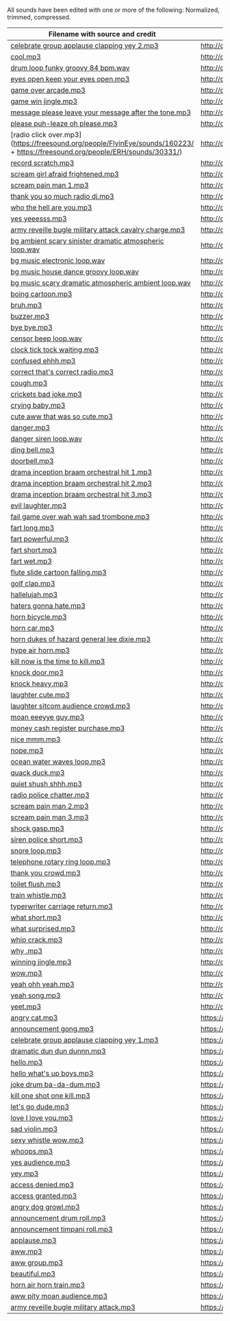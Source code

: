 All sounds have been edited with one or more of the following: Normalized, trimmed, compressed.

| Filename with source and credit | License |
| ------------- | ------------- |
| [celebrate group applause clapping yey 2.mp3](https://freesound.org/people/sonsdebarcelona/sounds/221937/) | http://creativecommons.org/licenses/by/3.0/ | 
| [cool.mp3](https://freesound.org/people/dersuperanton/sounds/435880/) | http://creativecommons.org/licenses/by/3.0/ | 
| [drum loop funky groovy 84 bpm.wav](https://freesound.org/people/ajubamusic/sounds/320803/) | http://creativecommons.org/licenses/by/3.0/ | 
| [eyes open keep your eyes open.mp3](https://freesound.org/people/JPolito/sounds/144332/) | http://creativecommons.org/licenses/by/3.0/ | 
| [game over arcade.mp3](https://freesound.org/people/SimonBay/sounds/439890/) | http://creativecommons.org/licenses/by/3.0/ | 
| [game win jingle.mp3](https://freesound.org/people/elijahdanie/sounds/487436/) | http://creativecommons.org/licenses/by/3.0/ | 
| [message please leave your message after the tone.mp3](https://freesound.org/people/kwahmah_02/sounds/274759/) | http://creativecommons.org/licenses/by/3.0/ | 
| [please puh-leaze oh please.mp3](https://freesound.org/people/owly-bee/sounds/415343/) | http://creativecommons.org/licenses/by/3.0/ | 
| [radio click over.mp3](https://freesound.org/people/FlyinEye/sounds/160223/ + https://freesound.org/people/ERH/sounds/30331/) | http://creativecommons.org/licenses/by/3.0/ | 
| [record scratch.mp3](https://freesound.org/people/kwahmah_02/sounds/269476/) | http://creativecommons.org/licenses/by/3.0/ | 
| [scream girl afraid frightened.mp3](https://freesound.org/people/owly-bee/sounds/415353/) | http://creativecommons.org/licenses/by/3.0/ | 
| [scream pain man 1.mp3](https://freesound.org/people/GabrielaUPF/sounds/220290/) | http://creativecommons.org/licenses/by/3.0/ | 
| [thank you so much radio dj.mp3](https://freesound.org/people/gibbsyns3/sounds/444557/) | http://creativecommons.org/licenses/by/3.0/ | 
| [who the hell are you.mp3](https://freesound.org/people/owly-bee/sounds/415349/) | http://creativecommons.org/licenses/by/3.0/ | 
| [yes yeeesss.mp3](https://freesound.org/people/vikuserro/sounds/246307/) | http://creativecommons.org/licenses/by/3.0/ | 
| [army reveille bugle military attack cavalry charge.mp3](https://freesound.org/people/craigsmith/sounds/438633/) | http://creativecommons.org/publicdomain/zero/1.0/ | 
| [bg ambient scary sinister dramatic atmospheric loop.wav](https://freesound.org/people/Duckers_Duckerson/sounds/366787/) | http://creativecommons.org/publicdomain/zero/1.0/ | 
| [bg music electronic loop.wav](https://freesound.org/people/vykroft/sounds/417757/) | http://creativecommons.org/publicdomain/zero/1.0/ | 
| [bg music house dance groovy loop.wav](https://freesound.org/people/DaveJf/sounds/640493/) | http://creativecommons.org/publicdomain/zero/1.0/ | 
| [bg music scary dramatic atmospheric ambient loop.wav](https://freesound.org/people/szegvari/sounds/594223/) | http://creativecommons.org/publicdomain/zero/1.0/ | 
| [boing cartoon.mp3](https://freesound.org/people/suzenako/sounds/537060/) | http://creativecommons.org/publicdomain/zero/1.0/ | 
| [bruh.mp3](https://freesound.org/people/Dude_Law/sounds/547829/?page=4#comment) | http://creativecommons.org/publicdomain/zero/1.0/ | 
| [buzzer.mp3](https://freesound.org/people/guitarguy1985/sounds/54047/) | http://creativecommons.org/publicdomain/zero/1.0/ | 
| [bye bye.mp3](https://freesound.org/people/Alivvie/sounds/323361/) | http://creativecommons.org/publicdomain/zero/1.0/ | 
| [censor beep loop.wav](https://freesound.org/people/-DeletedUser-/sounds/647268/) | http://creativecommons.org/publicdomain/zero/1.0/ | 
| [clock tick tock waiting.mp3](https://freesound.org/people/blukotek/sounds/412750/) | http://creativecommons.org/publicdomain/zero/1.0/ | 
| [confused ehhh.mp3](https://freesound.org/people/a13389/sounds/528782/) | http://creativecommons.org/publicdomain/zero/1.0/ | 
| [correct that's correct radio.mp3](https://freesound.org/people/cityrocker/sounds/121342/) | http://creativecommons.org/publicdomain/zero/1.0/ | 
| [cough.mp3](https://freesound.org/people/OwlStorm/sounds/151217/) | http://creativecommons.org/publicdomain/zero/1.0/ | 
| [crickets bad joke.mp3](https://freesound.org/people/guitarguy1985/sounds/69439/) | http://creativecommons.org/publicdomain/zero/1.0/ | 
| [crying baby.mp3](https://freesound.org/people/the_yura/sounds/211528/) | http://creativecommons.org/publicdomain/zero/1.0/ | 
| [cute aww that was so cute.mp3](https://freesound.org/people/DesignDean/sounds/397315/) | http://creativecommons.org/publicdomain/zero/1.0/ | 
| [danger.mp3](https://freesound.org/people/Archeos/sounds/338848/) | http://creativecommons.org/publicdomain/zero/1.0/ | 
| [danger siren loop.wav](https://freesound.org/people/Kinoton/sounds/420661/) | http://creativecommons.org/publicdomain/zero/1.0/ | 
| [ding bell.mp3](https://freesound.org/people/5ro4/sounds/611113/) | http://creativecommons.org/publicdomain/zero/1.0/ | 
| [doorbell.mp3](https://freesound.org/people/guitarguy1985/sounds/69385/) | http://creativecommons.org/publicdomain/zero/1.0/ | 
| [drama inception braam orchestral hit 1.mp3](https://freesound.org/people/unfa/sounds/647712/) | http://creativecommons.org/publicdomain/zero/1.0/ | 
| [drama inception braam orchestral hit 2.mp3](https://freesound.org/people/jocmusic/sounds/482686/) | http://creativecommons.org/publicdomain/zero/1.0/ | 
| [drama inception braam orchestral hit 3.mp3](https://freesound.org/people/vykroft/sounds/428576/) | http://creativecommons.org/publicdomain/zero/1.0/ | 
| [evil laughter.mp3](https://freesound.org/people/Seth_Makes_Sounds/sounds/632167/) | http://creativecommons.org/publicdomain/zero/1.0/ | 
| [fail game over wah wah sad trombone.mp3](https://freesound.org/people/TaranP/sounds/362205/) | http://creativecommons.org/publicdomain/zero/1.0/ | 
| [fart long.mp3](https://freesound.org/people/junkfood2121/sounds/242004/) | http://creativecommons.org/publicdomain/zero/1.0/ | 
| [fart powerful.mp3](https://freesound.org/people/TV_LING/sounds/523467/) | http://creativecommons.org/publicdomain/zero/1.0/ | 
| [fart short.mp3](https://freesound.org/people/DSISStudios/sounds/241000/) | http://creativecommons.org/publicdomain/zero/1.0/ | 
| [fart wet.mp3](https://freesound.org/people/kuchtaa/sounds/555418/) | http://creativecommons.org/publicdomain/zero/1.0/ | 
| [flute slide cartoon falling.mp3](https://freesound.org/people/Wagna/sounds/326133/) | http://creativecommons.org/publicdomain/zero/1.0/ | 
| [golf clap.mp3](https://freesound.org/people/mattheos/sounds/116769/) | http://creativecommons.org/publicdomain/zero/1.0/ | 
| [hallelujah.mp3](https://freesound.org/people/magixmusic/sounds/187470/) | http://creativecommons.org/publicdomain/zero/1.0/ | 
| [haters gonna hate.mp3](https://freesound.org/people/sfranco6/sounds/380486/) | http://creativecommons.org/publicdomain/zero/1.0/ | 
| [horn bicycle.mp3](https://freesound.org/people/ristooooo1/sounds/539143/) | http://creativecommons.org/publicdomain/zero/1.0/ | 
| [horn car.mp3](https://freesound.org/people/mcpable/sounds/131930/) | http://creativecommons.org/publicdomain/zero/1.0/ | 
| [horn dukes of hazard general lee dixie.mp3](https://freesound.org/people/Truss88/sounds/646258/) | http://creativecommons.org/publicdomain/zero/1.0/ | 
| [hype air horn.mp3](https://freesound.org/people/pfranzen/sounds/528807/) | http://creativecommons.org/publicdomain/zero/1.0/ | 
| [kill now is the time to kill.mp3](https://freesound.org/people/WelvynZPorterSamples/sounds/621299/) | http://creativecommons.org/publicdomain/zero/1.0/ | 
| [knock door.mp3](https://freesound.org/people/cloe.king/sounds/452793/) | http://creativecommons.org/publicdomain/zero/1.0/ | 
| [knock heavy.mp3](https://freesound.org/people/DarkDelight/sounds/646520/) | http://creativecommons.org/publicdomain/zero/1.0/ | 
| [laughter cute.mp3](https://freesound.org/people/NicknameLarry/sounds/513983/) | http://creativecommons.org/publicdomain/zero/1.0/ | 
| [laughter sitcom audience crowd.mp3](https://freesound.org/people/Evil_Ear_Recordings/sounds/524775/) | http://creativecommons.org/publicdomain/zero/1.0/ | 
| [moan eeeyye guy.mp3](https://freesound.org/people/Dirty%20Lasagna/sounds/157874/) | http://creativecommons.org/publicdomain/zero/1.0/ | 
| [money cash register purchase.mp3](https://freesound.org/people/Zott820/sounds/209578/) | http://creativecommons.org/publicdomain/zero/1.0/ | 
| [nice mmm.mp3](https://freesound.org/people/doggo_mcdoggo/sounds/368592/) | http://creativecommons.org/publicdomain/zero/1.0/ | 
| [nope.mp3](https://freesound.org/people/itinerantmonk108/sounds/553439/) | http://creativecommons.org/publicdomain/zero/1.0/ | 
| [ocean water waves loop.mp3](https://freesound.org/people/Legnalegna55/sounds/577424/) | http://creativecommons.org/publicdomain/zero/1.0/ | 
| [quack duck.mp3](https://freesound.org/people/Sess8it/sounds/532287/) | http://creativecommons.org/publicdomain/zero/1.0/ | 
| [quiet shush shhh.mp3](https://freesound.org/people/JanJanTO/sounds/321588/) | http://creativecommons.org/publicdomain/zero/1.0/ | 
| [radio police chatter.mp3](https://freesound.org/people/-Andreas/sounds/648463/) | http://creativecommons.org/publicdomain/zero/1.0/ | 
| [scream pain man 2.mp3](https://freesound.org/people/stuxer/sounds/401210/) | http://creativecommons.org/publicdomain/zero/1.0/ | 
| [scream pain man 3.mp3](https://freesound.org/people/Kalibrk/sounds/339309/) | http://creativecommons.org/publicdomain/zero/1.0/ | 
| [shock gasp.mp3](https://freesound.org/people/laft2k/sounds/437667/) | http://creativecommons.org/publicdomain/zero/1.0/ | 
| [siren police short.mp3](https://freesound.org/people/guitarguy1985/sounds/70938/) | http://creativecommons.org/publicdomain/zero/1.0/ | 
| [snore loop.mp3](https://freesound.org/people/sirplus/sounds/20545/) | http://creativecommons.org/publicdomain/zero/1.0/ | 
| [telephone rotary ring loop.mp3](https://freesound.org/people/transitking/sounds/15826/) | http://creativecommons.org/publicdomain/zero/1.0/ | 
| [thank you crowd.mp3](https://freesound.org/people/AG3NT_CH33S3/sounds/586165/) | http://creativecommons.org/publicdomain/zero/1.0/ | 
| [toilet flush.mp3](https://freesound.org/people/lorenzgillner/sounds/274448/) | http://creativecommons.org/publicdomain/zero/1.0/ | 
| [train whistle.mp3](https://freesound.org/people/Beans1026/sounds/633869/) | http://creativecommons.org/publicdomain/zero/1.0/ | 
| [typerwriter carriage return.mp3](https://freesound.org/people/ramsamba/sounds/318686/) | http://creativecommons.org/publicdomain/zero/1.0/ | 
| [what short.mp3](https://freesound.org/people/unfa/sounds/580321/) | http://creativecommons.org/publicdomain/zero/1.0/ | 
| [what surprised.mp3](https://freesound.org/people/Reitanna/sounds/215381/) | http://creativecommons.org/publicdomain/zero/1.0/ | 
| [whip crack.mp3](https://freesound.org/people/SciFiSounds/sounds/529925/) | http://creativecommons.org/publicdomain/zero/1.0/ | 
| [why .mp3](https://freesound.org/people/Reitanna/sounds/344057/) | http://creativecommons.org/publicdomain/zero/1.0/ | 
| [winning jingle.mp3](https://freesound.org/people/unadamlar/sounds/341985/) | http://creativecommons.org/publicdomain/zero/1.0/ | 
| [wow.mp3](https://freesound.org/people/Alivvie/sounds/323438/) | http://creativecommons.org/publicdomain/zero/1.0/ | 
| [yeah ohh yeah.mp3](https://freesound.org/people/Gimp_Revival/sounds/588593/) | http://creativecommons.org/publicdomain/zero/1.0/ | 
| [yeah song.mp3](https://freesound.org/people/druki/sounds/320739/) | http://creativecommons.org/publicdomain/zero/1.0/ | 
| [yeet.mp3](https://freesound.org/people/JungoXL/sounds/528653/) | http://creativecommons.org/publicdomain/zero/1.0/ | 
| [angry cat.mp3](https://freesound.org/people/InspectorJ/sounds/415209/) | https://creativecommons.org/licenses/by/4.0/ | 
| [announcement gong.mp3](https://freesound.org/people/juskiddink/sounds/86773/) | https://creativecommons.org/licenses/by/4.0/ | 
| [celebrate group applause clapping yey 1.mp3](https://freesound.org/people/sonidistapo/sounds/395383/) | https://creativecommons.org/licenses/by/4.0/ | 
| [dramatic dun dun dunnn.mp3](https://freesound.org/people/copyc4t/sounds/146434/) | https://creativecommons.org/licenses/by/4.0/ | 
| [hello.mp3](https://freesound.org/people/AmeAngelofSin/sounds/207861/) | https://creativecommons.org/licenses/by/4.0/ | 
| [hello what's up boys.mp3](https://freesound.org/people/Iceofdoom/sounds/410942/) | https://creativecommons.org/licenses/by/4.0/ | 
| [joke drum ba-da-dum.mp3](https://freesound.org/people/Simon_Lacelle/sounds/37215/) | https://creativecommons.org/licenses/by/4.0/ | 
| [kill one shot one kill.mp3](https://freesound.org/people/Alba_Mac/sounds/639952/) | https://creativecommons.org/licenses/by/4.0/ | 
| [let's go dude.mp3](https://freesound.org/people/metrostock99/sounds/514688/) | https://creativecommons.org/licenses/by/4.0/ | 
| [love I love you.mp3](https://freesound.org/people/OBXJohn/sounds/365638/) | https://creativecommons.org/licenses/by/4.0/ | 
| [sad violin.mp3](https://freesound.org/people/TheFlyFishingFilmmaker/sounds/641694/) | https://creativecommons.org/licenses/by/4.0/ | 
| [sexy whistle wow.mp3](https://freesound.org/people/igroglaz/sounds/633228/) | https://creativecommons.org/licenses/by/4.0/ | 
| [whoops.mp3](https://freesound.org/people/WIM/sounds/9020/) | https://creativecommons.org/licenses/by/4.0/ | 
| [yes audience.mp3](https://freesound.org/people/unchaz/sounds/150970/) | https://creativecommons.org/licenses/by/4.0/ | 
| [yey.mp3](https://freesound.org/people/drotzruhn/sounds/625392/) | https://creativecommons.org/licenses/by/4.0/ | 
| [access denied.mp3](https://freesound.org/people/Sonoticai/sounds/524628/) | https://creativecommons.org/publicdomain/zero/1.0/ | 
| [access granted.mp3](https://freesound.org/people/Sonoticai/sounds/524628/) | https://creativecommons.org/publicdomain/zero/1.0/ | 
| [angry dog growl.mp3](https://freesound.org/people/locontrario23/sounds/395921/) | https://creativecommons.org/publicdomain/zero/1.0/ | 
| [announcement drum roll.mp3](https://freesound.org/people/El_Has/sounds/523900/) | https://creativecommons.org/publicdomain/zero/1.0/ | 
| [announcement timpani roll.mp3](https://freesound.org/people/hallkev/sounds/428611/) | https://creativecommons.org/publicdomain/zero/1.0/ | 
| [applause.mp3](https://freesound.org/people/Sandermotions/sounds/277021/) | https://creativecommons.org/publicdomain/zero/1.0/ | 
| [aww.mp3](https://freesound.org/people/WhisperPotato/sounds/547589/) | https://creativecommons.org/publicdomain/zero/1.0/ | 
| [aww group.mp3](https://freesound.org/people/vahdena/sounds/518860/) | https://creativecommons.org/publicdomain/zero/1.0/ | 
| [beautiful.mp3](https://freesound.org/people/Duisterwho/sounds/645600/) | https://creativecommons.org/publicdomain/zero/1.0/ | 
| [horn air horn train.mp3](https://freesound.org/people/guitarguy1985/sounds/68999/) | https://creativecommons.org/publicdomain/zero/1.0/ | 
| [aww pity moan audience.mp3](https://freesound.org/people/phmiller42/sounds/124996/) | https://creativecommons.org/publicdomain/zero/1.0/ | 
| [army reveille bugle military attack.mp3](https://commons.wikimedia.org/wiki/File:Reveille_on_bugle.ogg) | https://en.wikipedia.org/wiki/Public_domain | 
